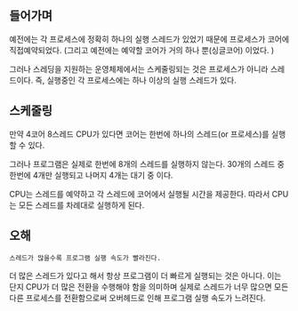 ## 들어가며
예전에는 각 프로세스에 정확히 하나의 실행 스레드가 있었기 때문에 프로세스가 코어에 직접예약되었다. (그리고 예전에는 예약할 코어가 거의 하나 뿐(싱글코어) 이었다.
)

그러나 스레딩을 지원하는 운영체제에서는 스케줄링되는 것은 프로세스가 아니라 스레드이다. 즉, 실행중인 각 프로세스에는 하나 이상의 실행 스레드가 있다.

## 스케줄링
만약 4코어 8스레드 CPU가 있다면 코어는 한번에 하나의 스레드(or 프로세스)를 실행할 수 있다.

그러나 프로그램은 실제로 한번에 8개의 스레드를 실행하지 않는다. 30개의 스레드 중 한번에 4개만 실행되고 나머지 4개는 대기 중 이다.

CPU는 스레드를 예약하고 각 스레드에 코어에서 실행될 시간을 제공한다. 따라서 CPU는 모든 스레드를 차례대로 실행하게 된다.

## 오해
`스레드가 많을수록 프로그램 실행 속도가 빨라진다.`

더 많은 스레드가 있다고 해서 항상 프로그램이 더 빠르게 실행되는 것은 아니다. 이는 단지 CPU가 더 많은 전환을 수행해야 함을 의미하며
실제로 스레드가 너무 많으면 모든 다른 프로세스를 전환함으로써 오버헤드로 인해 프로그램 실행 속도가 느려진다.